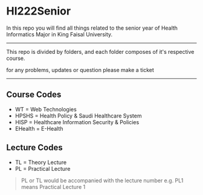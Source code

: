 # HI222Senior

In this repo you will find all things related to the senior year of Health Informatics Major in King Faisal University.

---
This repo is divided by folders, and each folder composes of it's respective course.

for any problems, updates or question please make a ticket

---
## Course Codes
- WT = Web  Technologies
- HPSHS = Health Policy & Saudi Healthcare System
- HISP = Healthcare Information Security & Policies
- EHealth = E-Health
## Lecture Codes
- TL = Theory Lecture
- PL = Practical Lecture
> PL or TL would be  accompanied with the lecture number e.g. PL1 means Practical Lecture 1
